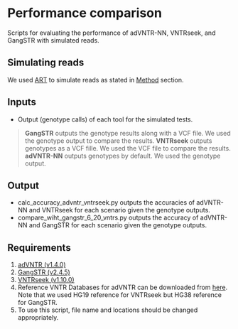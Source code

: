 # Performance comparison
Scripts for evaluating the performance of adVNTR-NN, VNTRseek, and GangSTR with simulated reads.

## Simulating reads
We used [ART](niehs.nih.gov/research/resources/software/biostatistics/art/index.cfm) to simulate reads as stated in [Method](https://doi.org/10.1101/2020.05.25.114082) section.

## Inputs
* Output (genotype calls) of each tool for the simulated tests.

> **GangSTR** outputs the genotype results along with a VCF file. We used the genotype output to compare the results.
> **VNTRseek** outputs genotypes as a VCF fille. We used the VCF file to compare the results.
> **adVNTR-NN** outputs genotypes by default. We used the genotype output.

## Output
* calc_accuracy_advntr_vntrseek.py outputs the accuracies of adVNTR-NN and VNTRseek for each scenario given the genotype outputs.
* compare_wiht_gangstr_6_20_vntrs.py outputs the accuracy of adVNTR-NN and GangSTR for each scenario given the genotype outputs.

## Requirements
1. [adVNTR (v1.4.0)](https://github.com/mehrdadbakhtiari/adVNTR)
2. [GangSTR (v2.4.5)](https://github.com/gymreklab/GangSTR)
3. [VNTRseek (v1.10.0)](https://github.com/yzhernand/VNTRseek/)
4. Reference VNTR Databases for adVNTR can be downloaded from [here](https://cseweb.ucsd.edu/~mbakhtia/adVNTR/).
Note that we used HG19 reference for VNTRseek but HG38 reference for GangSTR.
5. To use this script, file name and locations should be changed appropriately.
